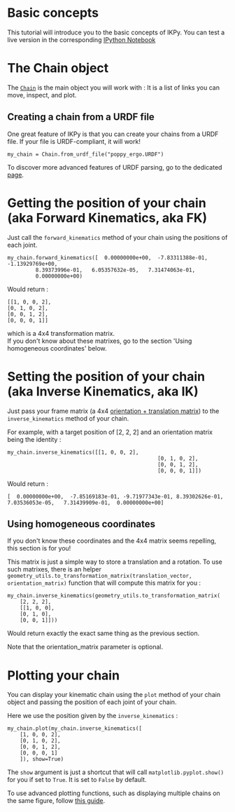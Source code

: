 # Basic concepts #

This tutorial will introduce you to the basic concepts of IKPy.
You can test a live version in the corresponding [IPython Notebook](https://github.com/Phylliade/ikpy/blob/master/notebooks/Quickstart.ipynb)


# The Chain object

The [`Chain`](https://github.com/Phylliade/ikpy/blob/dev/src/ikpy/chain.py) is the main object you will work with : It is a list of links you can move, inspect, and plot.


## Creating a chain from a URDF file
One great feature of IKPy is that you can create your chains from a URDF file. If your file is URDF-compliant, it will work!
```
my_chain = Chain.from_urdf_file("poppy_ergo.URDF")
```

To discover more advanced features of URDF parsing, go to the dedicated [page](https://github.com/Phylliade/ikpy/blob/master/tutorials/ikpy/URDF.md).

# Getting the position of your chain (aka Forward Kinematics, aka FK)
Just call the `forward_kinematics` method of your chain using  the positions of each joint.
```
my_chain.forward_kinematics([  0.00000000e+00,  -7.83311388e-01,  -1.13929769e+00,
         8.39373996e-01,   6.05357632e-05,   7.31474063e-01,
         0.00000000e+00)
```

Would return :
```
[[1, 0, 0, 2],
[0, 1, 0, 2],
[0, 0, 1, 2],
[0, 0, 0, 1]]
```
which is a 4x4 transformation matrix.  
If you don't know about these matrixes, go to the section 'Using homogeneous coordinates' below.

# Setting the position of your chain (aka Inverse Kinematics, aka IK)
Just pass your frame matrix (a 4x4 [orientation + translation matrix](https://en.wikipedia.org/wiki/Transformation_matrix#Other_kinds_of_transformations)) to the `inverse_kinematics` method of your chain.

For example, with a target position of [2, 2, 2] and an orientation matrix being the identity :
```
my_chain.inverse_kinematics([[1, 0, 0, 2],
                                                [0, 1, 0, 2],
                                                [0, 0, 1, 2],
                                                [0, 0, 0, 1]])
```
Would return :
```
[  0.00000000e+00,  -7.85169183e-01, -9.71977343e-01, 8.39302626e-01,   7.03536053e-05,   7.31439909e-01,  0.00000000e+00]
```


## Using homogeneous coordinates
If you don't know these coordinates and the 4x4 matrix seems repelling, this section is for you!

This matrix is just a simple way to store a translation and a rotation.
To use such matrixes, there is an helper `geometry_utils.to_transformation_matrix(translation_vector, orientation_matrix)` function that will compute this matrix for you :
```
my_chain.inverse_kinematics(geometry_utils.to_transformation_matrix(
    [2, 2, 2],
    [[1, 0, 0],
    [0, 1, 0],
    [0, 0, 1]]))
```
Would return exactly the exact same thing as the previous section.


Note that the orientation_matrix parameter is optional.

# Plotting your chain
You can display your kinematic chain using the `plot` method of your chain object and passing the position of each joint of your chain.

Here we use the position given by the `inverse_kinematics` :
```
my_chain.plot(my_chain.inverse_kinematics([
    [1, 0, 0, 2],
    [0, 1, 0, 2],
    [0, 0, 1, 2],
    [0, 0, 0, 1]
    ]), show=True)
```

The `show` argument is just a shortcut that will call `matplotlib.pyplot.show()` for you if set to `True`. It is set to `False` by default.

To use advanced plotting functions, such as displaying multiple chains on the same figure, follow [this guide](https://github.com/Phylliade/ikpy/blob/master/tutorials/ikpy/plotting.md).
